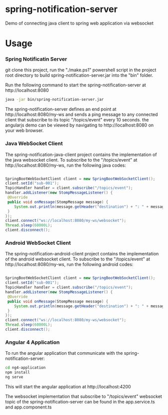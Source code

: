 # spring-notification-server

Demo of connecting java client to spring web application via websocket

# Usage

### Spring Notificatin Server

git clone this project, run the "./make.ps1" powershell script in the project root directory to build spring-notification-server.jar
into the "bin" folder.

Run the following command to start the spring-notification-server at http://localhost:8080

```bash
java -jar bin/spring-notification-server.jar
```

The spring-notification-server defines an end point at http://localhost:8080/my-ws and sends a ping message to any connected client that subscribe to its topic "/topics/event" every 10 seconds. the angularjs demo can be viewed by navigating to http://localhost:8080 on your web browser.

### Java WebSocket Client

The spring-notification-java-client project contains the implementation of the java websocket client. To subscribe to the "/topics/event" at http://localhost:8080/my-ws, run the following java codes:

```java

SpringBootWebSocketClient client = new SpringBootWebSocketClient();
client.setId("sub-001");
TopicHandler handler = client.subscribe("/topics/event");
handler.addListener(new StompMessageListener() {
 @Override
 public void onMessage(StompMessage message) {
    System.out.println(message.getHeader("destination") + ": " + message.getContent());
 }
});
client.connect("ws://localhost:8080/my-ws/websocket");
Thread.sleep(60000L);
client.disconnect();
```

### Android WebSocket Client

The spring-notification-android-client project contains the implementation of the android websocket client. To subscribe to the "/topics/event" at http://localhost:8080/my-ws, run the following android codes:

```java

SpringBootWebSocketClient client = new SpringBootWebSocketClient();
client.setId("sub-001");
TopicHandler handler = client.subscribe("/topics/event");
handler.addListener(new StompMessageListener() {
 @Override
 public void onMessage(StompMessage message) {
    System.out.println(message.getHeader("destination") + ": " + message.getContent());
 }
});
client.connect("ws://localhost:8080/my-ws/websocket");
Thread.sleep(60000L);
client.disconnect();
```

### Angular 4 Application

To run the angular application that communicate with the spring-notification-server:


```bash 
cd ng4-application
npm install
ng serve
```

This will start the angular application at http://localhost:4200 

The websocket implementation that subscribe to "/topics/event" websocket topic of the spring-notification-server can be found in the app.service.ts and app.component.ts



